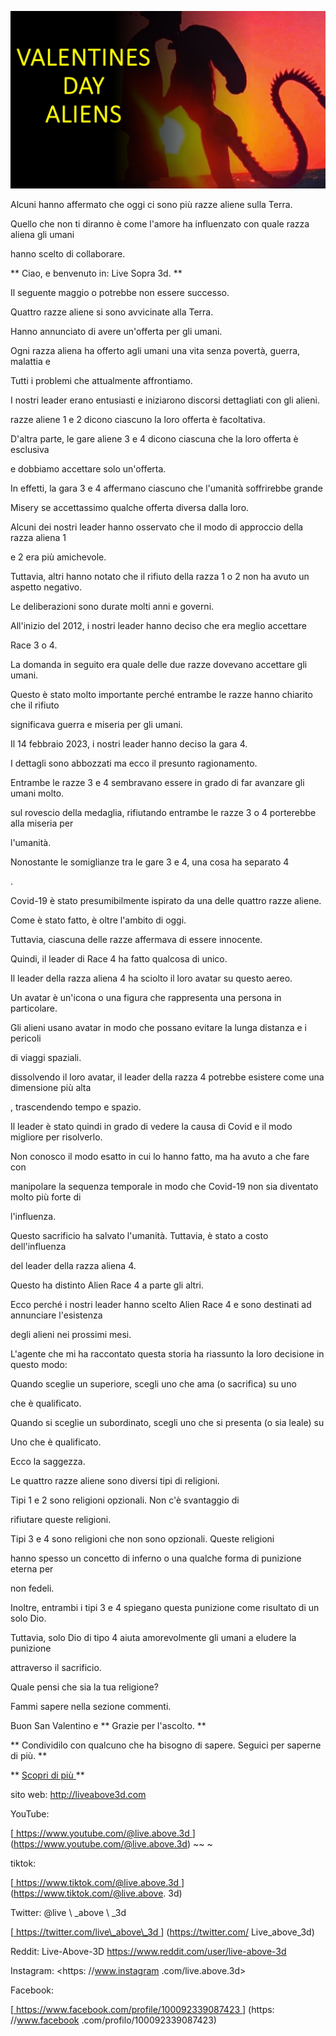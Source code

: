 ![cover photo](../cover.jpg "cover photo")

Alcuni hanno affermato che oggi ci sono più razze aliene sulla Terra.

Quello che non ti diranno è come l'amore ha influenzato con quale razza aliena gli umani

hanno scelto di collaborare.

** Ciao, e benvenuto in: Live Sopra 3d. **

Il seguente maggio o potrebbe non essere successo.

Quattro razze aliene si sono avvicinate alla Terra.

Hanno annunciato di avere un'offerta per gli umani.

Ogni razza aliena ha offerto agli umani una vita senza povertà, guerra, malattia e

Tutti i problemi che attualmente affrontiamo.

I nostri leader erano entusiasti e iniziarono discorsi dettagliati con gli alieni.

razze aliene 1 e 2 dicono ciascuno la loro offerta è facoltativa.

D'altra parte, le gare aliene 3 e 4 dicono ciascuna che la loro offerta è esclusiva

e dobbiamo accettare solo un'offerta.

In effetti, la gara 3 e 4 affermano ciascuno che l'umanità soffrirebbe grande

Misery se accettassimo qualche offerta diversa dalla loro.

Alcuni dei nostri leader hanno osservato che il modo di approccio della razza aliena 1

e 2 era più amichevole.

Tuttavia, altri hanno notato che il rifiuto della razza 1 o 2 non ha avuto un aspetto negativo.

Le deliberazioni sono durate molti anni e governi.

All'inizio del 2012, i nostri leader hanno deciso che era meglio accettare

Race 3 o 4.

La domanda in seguito era quale delle due razze dovevano accettare gli umani.

Questo è stato molto importante perché entrambe le razze hanno chiarito che il rifiuto

significava guerra e miseria per gli umani.

Il 14 febbraio 2023, i nostri leader hanno deciso la gara 4.

I dettagli sono abbozzati ma ecco il presunto ragionamento.

Entrambe le razze 3 e 4 sembravano essere in grado di far avanzare gli umani molto.

sul rovescio della medaglia, rifiutando entrambe le razze 3 o 4 porterebbe alla miseria per

l'umanità.

Nonostante le somiglianze tra le gare 3 e 4, una cosa ha separato 4

.

Covid-19 è stato presumibilmente ispirato da una delle quattro razze aliene.

Come è stato fatto, è oltre l'ambito di oggi.

Tuttavia, ciascuna delle razze affermava di essere innocente.

Quindi, il leader di Race 4 ha fatto qualcosa di unico.

Il leader della razza aliena 4 ha sciolto il loro avatar su questo aereo.

Un avatar è un'icona o una figura che rappresenta una persona in particolare.

Gli alieni usano avatar in modo che possano evitare la lunga distanza e i pericoli

di viaggi spaziali.

dissolvendo il loro avatar, il leader della razza 4 potrebbe esistere come una dimensione più alta

, trascendendo tempo e spazio.

Il leader è stato quindi in grado di vedere la causa di Covid e il modo migliore per risolverlo.

Non conosco il modo esatto in cui lo hanno fatto, ma ha avuto a che fare con

manipolare la sequenza temporale in modo che Covid-19 non sia diventato molto più forte di

l'influenza.

Questo sacrificio ha salvato l'umanità. Tuttavia, è stato a costo dell'influenza

del leader della razza aliena 4.

Questo ha distinto Alien Race 4 a parte gli altri.

Ecco perché i nostri leader hanno scelto Alien Race 4 e sono destinati ad annunciare l'esistenza

degli alieni nei prossimi mesi.

L'agente che mi ha raccontato questa storia ha riassunto la loro decisione in questo modo:

Quando sceglie un superiore, scegli uno che ama (o sacrifica) su uno

che è qualificato.

Quando si sceglie un subordinato, scegli uno che si presenta (o sia leale) su

Uno che è qualificato.

Ecco la saggezza.

Le quattro razze aliene sono diversi tipi di religioni.

Tipi 1 e 2 sono religioni opzionali. Non c'è svantaggio di

rifiutare queste religioni.

Tipi 3 e 4 sono religioni che non sono opzionali. Queste religioni

hanno spesso un concetto di inferno o una qualche forma di punizione eterna per

non fedeli.

Inoltre, entrambi i tipi 3 e 4 spiegano questa punizione come risultato di un solo Dio.

Tuttavia, solo Dio di tipo 4 aiuta amorevolmente gli umani a eludere la punizione

attraverso il sacrificio.

Quale pensi che sia la tua religione?

Fammi sapere nella sezione commenti.

Buon San Valentino e ** Grazie per l'ascolto. **

** Condividilo con qualcuno che ha bisogno di sapere. Seguici per saperne di più. **

** <u> Scopri di più </u> **

sito web: <http://liveabove3d.com>

YouTube:

[<u> https://www.youtube.com/@live.above.3d </u>] (https://www.youtube.com/@live.above.3d) ~~ ~

tiktok:

[<u> https://www.tiktok.com/@live.above.3d </u>] (https://www.tiktok.com/@live.above. 3d)

Twitter: @live \ _above \ _3d

[<u> https://twitter.com/live\_above\_3d </u>] (https://twitter.com/ Live_above_3d)

Reddit: Live-Above-3D <https://www.reddit.com/user/live-above-3d>

Instagram: <https: //www.instagram .com/live.above.3d>

Facebook:

[<u> https://www.facebook.com/profile/100092339087423 </u>] (https: //www.facebook .com/profilo/100092339087423)